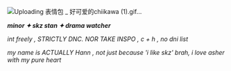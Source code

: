 
![Uploading 表情包 _ 好可爱的chiikawa (1).gif…]()

***minor ✦ skz stan ✦ drama watcher*** 

*int freely , STRICTLY DNC. NOR TAKE INSPO , c + h , no dni list*

*my name is ACTUALLY Hann , not just because 'i like skz' brah, i love asher with my pure heart*
